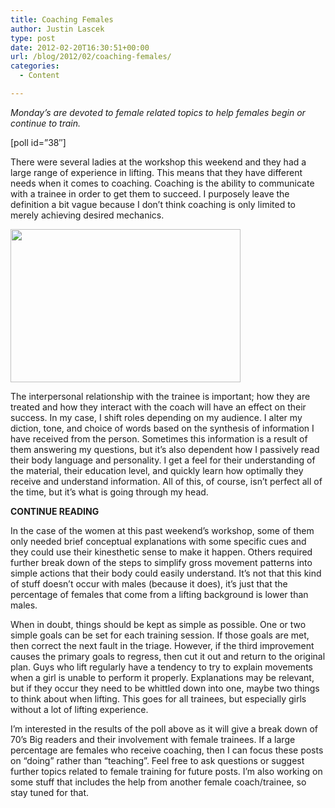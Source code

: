 ```yaml
---
title: Coaching Females
author: Justin Lascek
type: post
date: 2012-02-20T16:30:51+00:00
url: /blog/2012/02/coaching-females/
categories:
  - Content

---
```

_Monday’s are devoted to female related topics to help females begin or continue to train._
  

  
[poll id=&#8221;38&#8243;]

There were several ladies at the workshop this weekend and they had a large range of experience in lifting. This means that they have different needs when it comes to coaching. Coaching is the ability to communicate with a trainee in order to get them to succeed. I purposely leave the definition a bit vague because I don&#8217;t think coaching is only limited to merely achieving desired mechanics.
  

  
[<img data-attachment-id="6368" data-permalink="/blog/2012/02/coaching-females/sony-dsc-2/" data-orig-file="/2012/02/girls.jpg" data-orig-size="368,245" data-comments-opened="1" data-image-meta="{&quot;aperture&quot;:&quot;3.5&quot;,&quot;credit&quot;:&quot;&quot;,&quot;camera&quot;:&quot;NEX-5&quot;,&quot;caption&quot;:&quot;&quot;,&quot;created_timestamp&quot;:&quot;1329565947&quot;,&quot;copyright&quot;:&quot;&quot;,&quot;focal_length&quot;:&quot;18&quot;,&quot;iso&quot;:&quot;800&quot;,&quot;shutter_speed&quot;:&quot;0.01&quot;,&quot;title&quot;:&quot;SONY DSC&quot;}" data-image-title="SONY DSC" data-image-description="" data-medium-file="/2012/02/girls.jpg" data-large-file="/2012/02/girls.jpg" src="/2012/02/girls.jpg" alt="" title="SONY DSC" width="368" height="245" class="aligncenter size-full wp-image-6368" />][1]
  

  
The interpersonal relationship with the trainee is important; how they are treated and how they interact with the coach will have an effect on their success. In my case, I shift roles depending on my audience. I alter my diction, tone, and choice of words based on the synthesis of information I have received from the person. Sometimes this information is a result of them answering my questions, but it&#8217;s also dependent how I passively read their body language and personality. I get a feel for their understanding of the material, their education level, and quickly learn how optimally they receive and understand information. All of this, of course, isn&#8217;t perfect all of the time, but it&#8217;s what is going through my head.
  
**CONTINUE READING <!--more-->**


  

  
In the case of the women at this past weekend&#8217;s workshop, some of them only needed brief conceptual explanations with some specific cues and they could use their kinesthetic sense to make it happen. Others required further break down of the steps to simplify gross movement patterns into simple actions that their body could easily understand. It&#8217;s not that this kind of stuff doesn&#8217;t occur with males (because it does), it&#8217;s just that the percentage of females that come from a lifting background is lower than males.
  

  
When in doubt, things should be kept as simple as possible. One or two simple goals can be set for each training session. If those goals are met, then correct the next fault in the triage. However, if the third improvement causes the primary goals to regress, then cut it out and return to the original plan. Guys who lift regularly have a tendency to try to explain movements when a girl is unable to perform it properly. Explanations may be relevant, but if they occur they need to be whittled down into one, maybe two things to think about when lifting. This goes for all trainees, but especially girls without a lot of lifting experience.
  

  
I&#8217;m interested in the results of the poll above as it will give a break down of 70&#8217;s Big readers and their involvement with female trainees. If a large percentage are females who receive coaching, then I can focus these posts on &#8220;doing&#8221; rather than &#8220;teaching&#8221;. Feel free to ask questions or suggest further topics related to female training for future posts. I&#8217;m also working on some stuff that includes the help from another female coach/trainee, so stay tuned for that.

 [1]: /2012/02/girls-Copy.jpg
